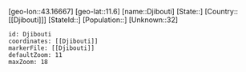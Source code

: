 ﻿---
location: [11.6,43.16667]
mapzoom: [7,12] 
mapmarker: city 
type: City
tags:
- geo/City


SpocWebEntityId: 35922
isDeleted: false
confidential: public

---
[geo-lon::43.16667]
[geo-lat::11.6]
[name::Djibouti]
[State::]
[Country::[[Djibouti]]]
[StateId::]
[Population::]
[Unknown::32]


```leaflet
id: Djibouti
coordinates: [[Djibouti]]
markerFile: [[Djibouti]]
defaultZoom: 11 
maxZoom: 18
```
